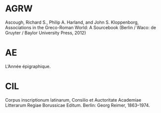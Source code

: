 # AGRW

Ascough, Richard S., Philip A. Harland, and John S. Kloppenborg, Associations in the Greco-Roman World: A Sourcebook (Berlin / Waco: de Gruyter / Baylor University Press, 2012)


# AE

L’Année épigraphique.


# CIL

Corpus inscriptionum latinarum, Consilio et Auctoritate Academiae Litterarum Regiae Borussicae Editum. Berlin: Georg Reimer, 1863–1974.

